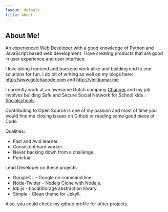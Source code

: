 ```yaml
---
layout: default
title: About
---
```

## About Me!

An experienced Web Developer with a good knowledge of Python and JavaScript based web development. I love creating products that are good in user experience and user interface. 

I love doing frontend and backend work alike and building end to end solutions for fun. 
I do bit of writing as well on my blogs here: http://www.gotchacode.com and http://vinitkumar.me

I currently work at an awesome Dutch company
[Changer](http://changer.nl) and my job involves building Safe and
Secure Social Network for School kids : [Socialschools](http://www.socialschools.nl/en/). 

Contributing to Open Source is one of my passion and most of time you would find me closing issues on Github or reading some good piece of Code.

Qualities: 

- Fast and Avid learner.
- Consistent hard worker.
- Never backing down from a challenge.
- Punctual.


Lead Developer on these projects:

- GoogleCL - Google on command line
- Node-Twitter - Nodejs Clone with Nodejs.
- ldb.js - LocalStorage abstraction library.
- Simple - Clean theme for Jekyll.

Also, you could check my github profile for other projects.
